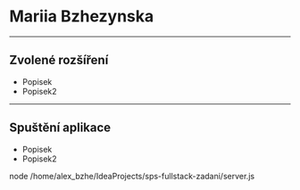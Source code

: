# Mariia Bzhezynska
---
## Zvolené rozšíření
- Popisek
- Popisek2
---
## Spuštění aplikace

- Popisek
- Popisek2

node /home/alex_bzhe/IdeaProjects/sps-fullstack-zadani/server.js